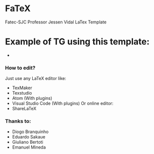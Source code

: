 # FaTeX
Fatec-SJC Professor Jessen Vidal LaTex Template

# Example of TG using this template:
- 

### How to edit?
Just use any LaTeX editor like:
- TexMaker
- Texstudio
- Atom (With plugins)
- Visual Studio Code (With plugins)
Or online editor:
- ShareLaTeX

### Thanks to:
- Diogo Branquinho
- Eduardo Sakaue
- Giuliano Bertoti
- Emanuel Mineda